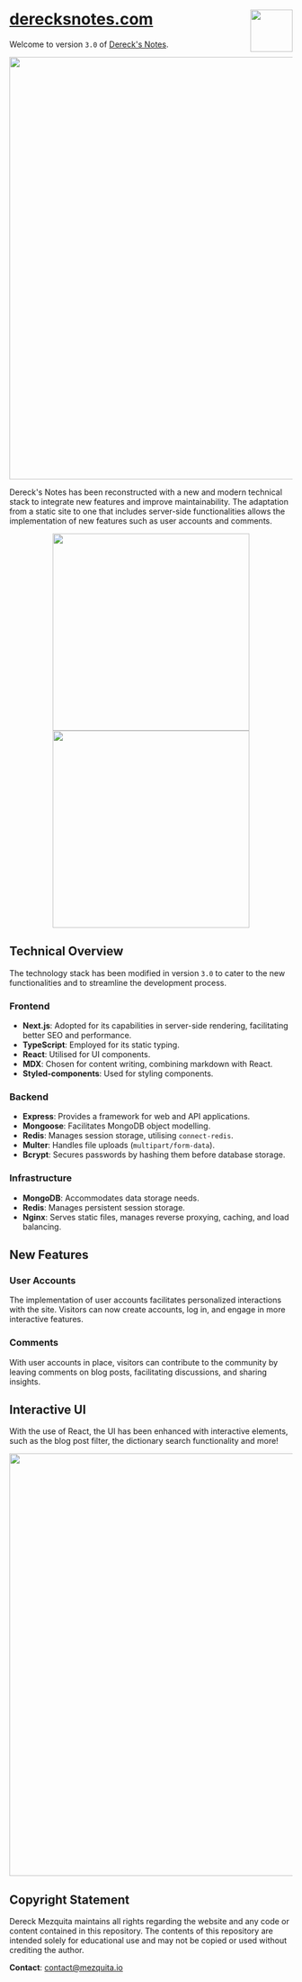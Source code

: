 # [derecksnotes.com](https://www.derecksnotes.com)  <img src="./.graphics/512-derecks-notes-logo.png" width="75" align="right">

Welcome to version `3.0` of [Dereck's Notes](https://www.derecksnotes.com).

<p align="center">
    <img src="./.graphics/screen-captures/site-capture-full.png" width="750">
</p>

Dereck's Notes has been reconstructed with a new and modern technical stack to integrate new features and improve maintainability. The adaptation from a static site to one that includes server-side functionalities allows the implementation of new features such as user accounts and comments.

<p align="center">
    <img src="./.graphics/screen-captures/interactive-comments.png" width="350">
    <img src="./.graphics/screen-captures/interactive-myprofile.png" width="350">
</p>

## Technical Overview

The technology stack has been modified in version `3.0` to cater to the new functionalities and to streamline the development process.

### Frontend

- **Next.js**: Adopted for its capabilities in server-side rendering, facilitating better SEO and performance.
- **TypeScript**: Employed for its static typing.
- **React**: Utilised for UI components.
- **MDX**: Chosen for content writing, combining markdown with React.
- **Styled-components**: Used for styling components.

### Backend

- **Express**: Provides a framework for web and API applications.
- **Mongoose**: Facilitates MongoDB object modelling.
- **Redis**: Manages session storage, utilising `connect-redis`.
- **Multer**: Handles file uploads (`multipart/form-data`).
- **Bcrypt**: Secures passwords by hashing them before database storage.

### Infrastructure

- **MongoDB**: Accommodates data storage needs.
- **Redis**: Manages persistent session storage.
- **Nginx**: Serves static files, manages reverse proxying, caching, and load balancing.

## New Features

### User Accounts

The implementation of user accounts facilitates personalized interactions with the site. Visitors can now create accounts, log in, and engage in more interactive features.

### Comments

With user accounts in place, visitors can contribute to the community by leaving comments on blog posts, facilitating discussions, and sharing insights.

## Interactive UI

With the use of React, the UI has been enhanced with interactive elements, such as the blog post filter, the dictionary search functionality and more!

<img src="./.graphics/screen-captures/interactive-filter-full-crop.png" width="750">

## Copyright Statement

Dereck Mezquita maintains all rights regarding the website and any code or content contained in this repository. The contents of this repository are intended solely for educational use and may not be copied or used without crediting the author.

**Contact**: contact@mezquita.io